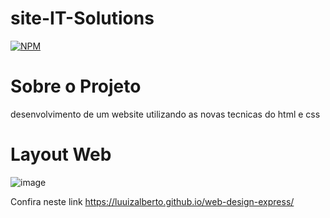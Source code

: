 # site-IT-Solutions
[![NPM](https://img.shields.io/npm/l/react)](https://github.com/luuizalberto/site-IT-Solutions/blob/main/LICENSE)

# Sobre o Projeto
desenvolvimento de um website utilizando as novas tecnicas do html e css

# Layout Web
![image](https://github.com/luuizalberto/assets/blob/main/images/IT-Solutions.png)

Confira neste link https://luuizalberto.github.io/web-design-express/
